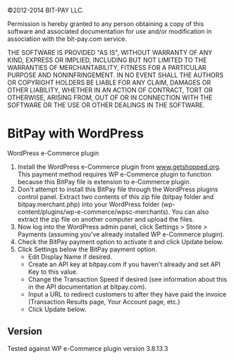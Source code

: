 ©2012-2014 BIT-PAY LLC.

Permission is hereby granted to any person obtaining a copy of this software
and associated documentation for use and/or modification in association with
the bit-pay.com service.

THE SOFTWARE IS PROVIDED "AS IS", WITHOUT WARRANTY OF ANY KIND, EXPRESS OR
IMPLIED, INCLUDING BUT NOT LIMITED TO THE WARRANTIES OF MERCHANTABILITY,
FITNESS FOR A PARTICULAR PURPOSE AND NONINFRINGEMENT. IN NO EVENT SHALL THE
AUTHORS OR COPYRIGHT HOLDERS BE LIABLE FOR ANY CLAIM, DAMAGES OR OTHER
LIABILITY, WHETHER IN AN ACTION OF CONTRACT, TORT OR OTHERWISE, ARISING FROM,
OUT OF OR IN CONNECTION WITH THE SOFTWARE OR THE USE OR OTHER DEALINGS IN
THE SOFTWARE.


BitPay with WordPress
=====================

WordPress e-Commerce plugin

1. Install the WordPress e-Commerce plugin from www.getshopped.org. This payment method requires WP e-Commerce plugin to function because this BitPay file is extension to e-Commerce plugin.
2. Don't attempt to install this BitPay file through the WordPress plugins control panel.  Extract two contents of this zip file (bitpay folder and bitpay.merchant.php) into your WordPress folder (wp-content/plugins/wp-e-commerce/wpsc-merchants).  You can also extract the zip file on another computer and upload the files.
3. Now log into the WordPress admin panel, click Settings > Store > Payments (assuming you've already installed WP e-Commerce plugin).
4. Check the BitPay payment option to activate it and click Update below.
5. Click Settings below the BitPay payment option.
    * Edit Display Name if desired.
    * Create an API key at bitpay.com if you haven't already and set API Key to this value.
    * Change the Transaction Speed if desired (see information about this in the API documentation at bitpay.com).
    * Input a URL to redirect customers to after they have paid the invoice (Transaction Results page, Your Account page, etc.)
    * Click Update below.


Version
-------
Tested against WP e-Commerce plugin version 3.8.13.3
